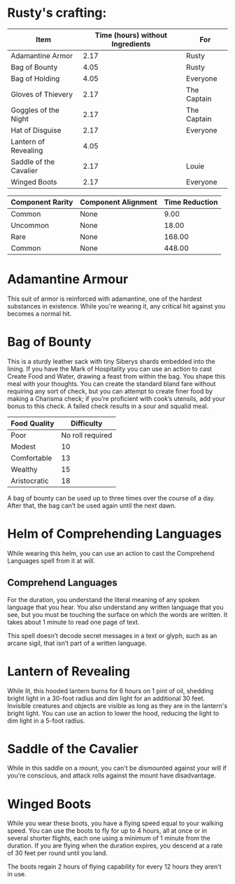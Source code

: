 # Rusty's crafting:

| Item                   | Time (hours) without Ingredients | For         | 
| ---------------------- | -------------------------------- | ----------- |
| Adamantine Armor       | 2.17                             | Rusty       |
| Bag of Bounty          | 4.05                             | Rusty       |
| Bag of Holding         | 4.05                             | Everyone    |
| Gloves of Thievery     | 2.17                             | The Captain |
| Goggles of the Night   | 2.17                             | The Captain |
| Hat of Disguise        | 2.17                             | Everyone    | 
| Lantern of Revealing   | 4.05                             |             |
| Saddle of the Cavalier | 2.17                             | Louie       |
| Winged Boots           | 2.17                             | Everyone    |


| Component Rarity | Component Alignment | Time Reduction |
| ---------------- | ------------------- | -------------- |
| Common           | None                | 9.00           |
| Uncommon         | None                | 18.00          |
| Rare             | None                | 168.00         |
| Common           | None                | 448.00         |

# Adamantine Armour

This suit of armor is reinforced with adamantine, one of the hardest substances in existence. While you're wearing it, any critical hit against you becomes a normal hit.

# Bag of Bounty

This is a sturdy leather sack with tiny Siberys shards embedded into the lining. If you have the Mark of Hospitality you can use an action to cast Create Food and Water, drawing a feast from within the bag. You shape this meal with your thoughts. You can create the standard bland fare without requiring any sort of check, but you can attempt to create finer food by making a Charisma check; if you’re proficient with cook’s utensils, add your bonus to this check. A failed check results in a sour and squalid meal.

| Food Quality | Difficulty       |
| ------------ | ---------------- |
| Poor         | No roll required |
| Modest       | 10               |
| Comfortable  | 13               |
| Wealthy      | 15               |
| Aristocratic | 18               |

A bag of bounty can be used up to three times over the course of a day. After that, the bag can’t be used again until the next dawn.

# Helm of Comprehending Languages

While wearing this helm, you can use an action to cast the Comprehend Languages spell from it at will.

## Comprehend Languages 

For the duration, you understand the literal meaning of any spoken language that you hear. You also understand any written language that you see, but you must be touching the surface on which the words are written. It takes about 1 minute to read one page of text.

This spell doesn’t decode secret messages in a text or glyph, such as an arcane sigil, that isn’t part of a written language.

# Lantern of Revealing

While lit, this hooded lantern burns for 6 hours on 1 pint of oil, shedding bright light in a 30-foot radius and dim light for an additional 30 feet. Invisible creatures and objects are visible as long as they are in the lantern's bright light. You can use an action to lower the hood, reducing the light to dim light in a 5-foot radius.

# Saddle of the Cavalier

While in this saddle on a mount, you can't be dismounted against your will if you're conscious, and attack rolls against the mount have disadvantage.

# Winged Boots

While you wear these boots, you have a flying speed equal to your walking speed. You can use the boots to fly for up to 4 hours, all at once or in several shorter flights, each one using a minimum of 1 minute from the duration. If you are flying when the duration expires, you descend at a rate of 30 feet per round until you land.

The boots regain 2 hours of flying capability for every 12 hours they aren't in use.